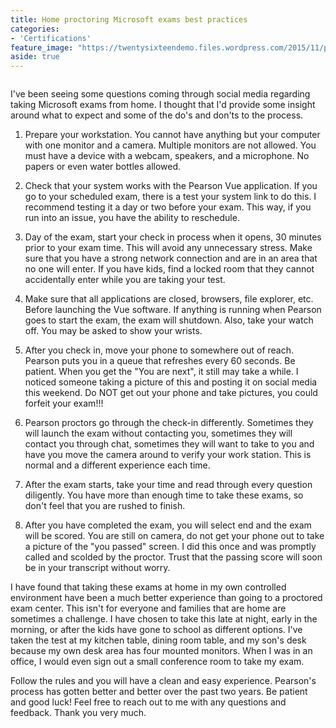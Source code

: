 ```yaml
---
title: Home proctoring Microsoft exams best practices
categories:
- 'Certifications'
feature_image: "https://twentysixteendemo.files.wordpress.com/2015/11/post.png"
aside: true
---
```




<figure class="wp-block-image size-large"><img src="https://captainhyperscaler.files.wordpress.com/2021/05/img_0841.jpg?w=1024" alt="" class="wp-image-1256"/></figure>


I've been seeing some questions coming through social media regarding taking Microsoft exams from home. I thought that I'd provide some insight around what to expect and some of the do's and don'ts to the process. 

1. Prepare your workstation. You cannot have anything but your computer with one monitor and a camera. Multiple monitors are not allowed. You must have a device with a webcam, speakers, and a microphone. No papers or even water bottles allowed. 

2. Check that your system works with the Pearson Vue application. If you go to your scheduled exam, there is a test your system link to do this. I recommend testing it a day or two before your exam. This way, if you run into an issue, you have the ability to reschedule. 

3. Day of the exam, start your check in process when it opens, 30 minutes prior to your exam time. This will avoid any unnecessary stress. Make sure that you have a strong network connection and are in an area that no one will enter. If you have kids, find a locked room that they cannot accidentally enter while you are taking your test. 

4. Make sure that all applications are closed, browsers, file explorer, etc. Before launching the Vue software. If anything is running when Pearson goes to start the exam, the exam will shutdown. Also, take your watch off. You may be asked to show your wrists. 

5. After you check in, move your phone to somewhere out of reach. Pearson puts you in a queue that refreshes every 60 seconds. Be patient. When you get the "You are next", it still may take a while. I noticed someone taking a picture of this and posting it on social media this weekend. Do NOT get out your phone and take pictures, you could forfeit your exam!!!

6. Pearson proctors go through the check-in differently. Sometimes they will launch the exam without contacting you, sometimes they will contact you through chat, sometimes they will want to take to you and have you move the camera around to verify your work station. This is normal and a different experience each time. 

7. After the exam starts, take your time and read through every question diligently. You have more than enough time to take these exams, so don't feel that you are rushed to finish.

8. After you have completed the exam, you will select end and the exam will be scored. You are still on camera, do not get your phone out to take a picture of the "you passed" screen.  I did this once and was promptly called and scolded by the proctor. Trust that the passing score will soon be in your transcript without worry. 

I have found that taking these exams at home in my own controlled environment have been a much better experience than going to a proctored exam center. This isn't for everyone and families that are home are sometimes a challenge. I have chosen to take this late at night, early in the morning, or after the kids have gone to school as different options. I've taken the test at my kitchen table, dining room table, and my son's desk because my own desk area has four mounted monitors. When I was in an office, I would even sign out a small conference room to take my exam.

Follow the rules and you will have a clean and easy experience. Pearson's process has gotten better and better over the past two years. Be patient and good luck!  Feel free to reach out to me with any questions and feedback. Thank you very much. 
